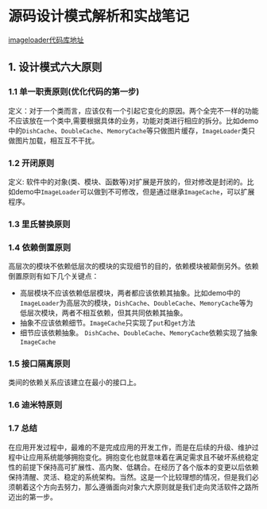# 源码设计模式解析和实战笔记


[imageloader代码库地址](https://github.com/hehonghui/simple_imageloader)
## 1. 设计模式六大原则
### 1.1 单一职责原则(优化代码的第一步)

定义：对于一个类而言，应该仅有一个引起它变化的原因。两个全完不一样的功能不应该放在一个类中,需要根据具体的业务，功能对类进行相应的拆分。比如demo中的`DishCache`、`DoubleCache`、`MemoryCache`等只做图片缓存，`ImageLoader`类只做图片加载，相互互不干扰。

### 1.2 开闭原则

定义: 软件中的对象(类、模块、函数等)对扩展是开放的，但对修改是封闭的。比如demo中`ImageLoader`可以做到不可修改，但是通过继承`ImageCache`，可以扩展程序。

### 1.3 里氏替换原则

### 1.4 依赖倒置原则

高层次的模块不依赖低层次的模块的实现细节的目的，依赖模块被颠倒另外。依赖倒置原则有如下几个关键点：

* 高层模块不应该依赖低层模块，两者都应该依赖其抽象。比如demo中的`ImageLoader`为高层次的模块，`DishCache`、`DoubleCache`、`MemoryCache`等为低层次模块，两者不相互依赖，但其共同依赖其抽象。
* 抽象不应该依赖细节。`ImageCache`只实现了`put`和`get`方法
* 细节应该依赖抽象。 `DishCache`、`DoubleCache`、`MemoryCache`依赖实现了抽象`ImageCache`

### 1.5 接口隔离原则

类间的依赖关系应该建立在最小的接口上。

### 1.6 迪米特原则



### 1.7 总结

 在应用开发过程中，最难的不是完成应用的开发工作，而是在后续的升级、维护过程中让应用系统能够拥抱变化。拥抱变化也就意味着在满足需求且不破坏系统稳定性的前提下保持高可扩展性、高内聚、低耦合。在经历了各个版本的变更以后依赖保持清醒、灵活、稳定的系统架构。当然。这是一个比较理想的情况，但是我们必须朝着这个方向去努力，那么遵循面向对象六大原则就是我们走向灵活软件之路所迈出的第一步。

 